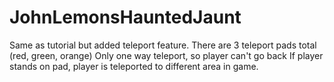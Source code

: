 # JohnLemonsHauntedJaunt
 
 Same as tutorial but added teleport feature.
 There are 3 teleport pads total (red, green, orange)
 Only one way teleport, so player can't go back
 If player stands on pad, player is teleported to different area in game. 
